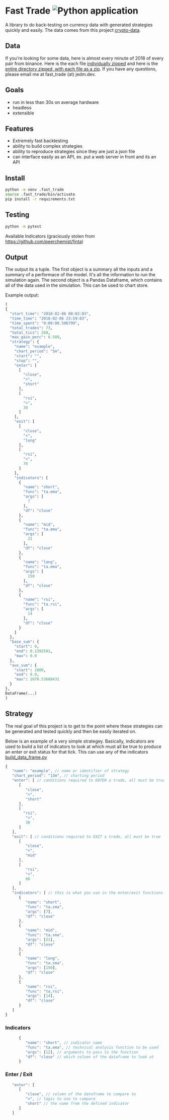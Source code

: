 # Fast Trade ![Python application](https://github.com/jrmeier/fast-trade/workflows/Python%20application/badge.svg)

A library to do back-testing on currency data with generated strategies quickly and easily. The data comes from this project [crypto-data](https://github.com/jrmeier/crypto-data). 

## Data

If you're looking for some data, here is almost every minute of 2018 of every pair from binance. Here is the each file [individually zipped](https://drive.google.com/file/d/16eoeNLTUVC9ydoMfVtjxxfLPKurGW05M/view?usp=sharing) and here is the [entire directory zipped, with each file as a zip](https://drive.google.com/file/d/16eoeNLTUVC9ydoMfVtjxxfLPKurGW05M/view?usp=sharing). If you have any questions, please email me at fast_trade (at) jedm.dev.

## Goals

- run in less than 30s on average hardware
- headless
- extensible

## Features
- Extremely fast backtesting
- ability to build complex strategies
- ability to reproduce strategies since they are just a json file
- can interface easily as an API, ex. put a web server in front and its an API

## Install

```bash
python -m venv .fast_trade
source .fast_trade/bin/activate
pip install -r requirements.txt
```

## Testing

```bash
python -m pytest
```

Available Indicators (graciously stolen from https://github.com/peerchemist/finta)

## Output

The output its a tuple. The first object is a summary all the inputs and a summary of a performace of the model. It's all the information to run the simulation again. The second object is a Pandas Dataframe, which contains all of the data used in the simulation. This can be used to chart store.

Example output:

```python
(
{
  "start_time": "2018-02-06 00:03:03",
  "time_time": "2018-02-06 23:59:03",
  "time_spent": "0:00:00.506799",
  "total_trades": 73,
  "total_tics": 288,
  "max_gain_perc": 6.589,
  "strategy": {
    "name": "example",
    "chart_period": "5m",
    "start": "",
    "stop": "",
    "enter": [
      [
        "close",
        ">",
        "short"
      ],
      [
        "rsi",
        ">",
        30
      ]
    ],
    "exit": [
      [
        "close",
        "<",
        "long"
      ],
      [
        "rsi",
        "<",
        70
      ]
    ],
    "indicators": [
      {
        "name": "short",
        "func": "ta.ema",
        "args": [
          7
        ],
        "df": "close"
      },
      {
        "name": "mid",
        "func": "ta.ema",
        "args": [
          21
        ],
        "df": "close"
      },
      {
        "name": "long",
        "func": "ta.ema",
        "args": [
          150
        ],
        "df": "close"
      },
      {
        "name": "rsi",
        "func": "ta.rsi",
        "args": [
          14
        ],
        "df": "close"
      }
    ]
  },
  "base_sum": {
    "start": 0,
    "end": 0.1392501,
    "max": 0.0
  },
  "aux_sum": {
    "start": 1000,
    "end": 0.0,
    "max": 1070.53608431
  }
},
DataFrame(...)
)
```

## Strategy

The real goal of this project is to get to the point where these strategies can be generated and tested quickly and then be easily iterated on.

Below is an example of a very simple strategey. Basically, indicators are used to build a list of indicators to look at which must all be true to produce an enter or exit status for that tick. This can use any of the indicators [build_data_frame.py](/fast_trade/build_data_frame.py)


```javascript
{
   "name": "example", // name or identifier of strategy
   "chart_period": "15m", // charting period
   "enter": [ // conditions required to ENTER a trade, all must be true
      [
         "close",
         ">",
         "short"
      ],
      [
        "rsi",
         ">",
         30
      ]
   ],
   "exit": [ // conditions required to EXIT a trade, all must be true
      [
         "close",
         "<",
         "mid"
      ],
      [
         "rsi",
         "<",
         60
      ]
   ],
   "indicators": [ // this is what you use in the enter/exit functions
      {
         "name": "short",
         "func": "ta.sma",
         "args": [7],
         "df": "close"
      },
      {
         "name": "mid",
         "func": "ta.sma",
         "args": [21],
         "df": "close"
      },
      {
         "name": "long",
         "func": "ta.sma",
         "args": [150],
         "df": "close"
      },
      {
         "name": "rsi",
         "func": "ta.rsi",
         "args": [14],
         "df": "close"
      }
   ]
}

```

### Indicators

```javascript
      {
         "name": "short", // indicator name
         "func": "ta.ema", // technical analysis function to be used
         "args": [12], // arguments to pass to the function
         "df": "close" // which column of the dataframe to look at
      }
```

### Enter / Exit

```javascript
   "enter": [
      [
         "close", // column of the dataframe to compare to
         ">", // logic to use to compare
         "short" // the name from the defined indicator
      ]
   ]
```
